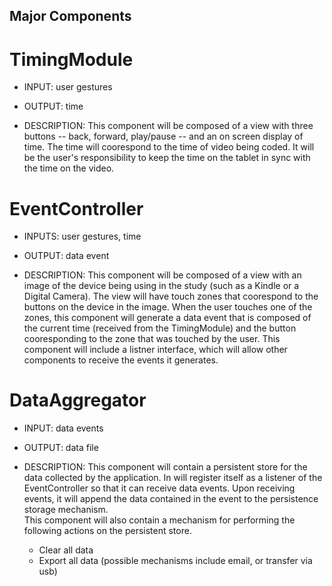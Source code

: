 Major Components
-----------------

TimingModule
=============
+  INPUT: user gestures

+  OUTPUT: time

+  DESCRIPTION:  This component will be composed of a view with three buttons -- back, 
forward, play/pause -- and an on screen display of time.  The time will coorespond
to the time of video being coded. It will be the user's responsibility to keep the
time on the tablet in sync with the time on the video.  


EventController
================
+  INPUTS: user gestures, time

+  OUTPUT: data event

+  DESCRIPTION: This component will be composed of a view with an image of the device being using 
   in the study (such as a Kindle or a Digital Camera).  The view will have touch zones that 
   coorespond to the buttons on the device in the image. When the user touches one of the zones, 
   this component will generate a data event that is composed of the current time (received from the 
   TimingModule) and the button cooresponding to the zone that was touched by the user.  This 
   component will include a listner interface, which will allow other components to receive the 
   events it generates.

DataAggregator 
================
+  INPUT: data events

+  OUTPUT: data file

+  DESCRIPTION:  This component will contain a persistent store for the data collected by the 
   application.  In will register itself as a listener of the EventController so that it can receive
   data events.  Upon receiving events, it will append the data contained in the event to the 
   persistence storage mechanism.  
   This component will also contain a mechanism for performing the following actions on the persistent 
   store.     
   *  Clear all data
   *  Export all data (possible mechanisms include email, or transfer via usb)
    
    